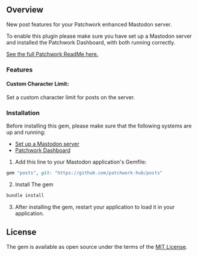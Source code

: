 ## Overview

New post features for your Patchwork enhanced Mastodon server.

To enable this plugin please make sure you have set up a Mastodon server and installed the Patchwork Dashboard, with both running correctly.

[See the full Patchwork ReadMe here.](https://github.com/patchwork-hub/patchwork_dashboard/blob/main/README.md)

### Features

#### Custom Character Limit:
Set a custom character limit for posts on the server.
  
### Installation

Before installing this gem, please make sure that the following systems are up and running:

- [Set up a Mastodon server](https://docs.joinmastodon.org/admin/install/)
- [Patchwork Dashboard](https://github.com/patchwork-hub/patchwork_dashboard/blob/main/README.md)

1. Add this line to your Mastodon application's Gemfile:

```ruby
gem "posts", git: "https://github.com/patchwork-hub/posts"
```

2. Install The gem

```ruby
bundle install
```

3. After installing the gem, restart your application to load it in your application.

## License

The gem is available as open source under the terms of the [MIT License](https://opensource.org/licenses/MIT).
